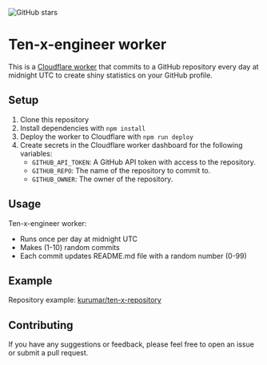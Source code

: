 ![GitHub stars](https://img.shields.io/github/stars/kurumar/ten-x-engineer?style=flat-square)

# Ten-x-engineer worker

This is a [Cloudflare worker](https://developers.cloudflare.com/workers/) that commits to a GitHub repository every day at midnight UTC to create shiny statistics on your GitHub profile.

## Setup

1. Clone this repository
2. Install dependencies with `npm install`
3. Deploy the worker to Cloudflare with `npm run deploy`
4. Create secrets in the Cloudflare worker dashboard for the following variables:
    - `GITHUB_API_TOKEN`: A GitHub API token with access to the repository.
    - `GITHUB_REPO`: The name of the repository to commit to.
    - `GITHUB_OWNER`: The owner of the repository.

## Usage

Ten-x-engineer worker:
- Runs once per day at midnight UTC
- Makes (1-10) random commits
- Each commit updates README.md file with a random number (0-99)

## Example

Repository example: [kurumar/ten-x-repository](https://github.com/kurumar/ten-x-repository)

## Contributing

If you have any suggestions or feedback, please feel free to open an issue or submit a pull request.
